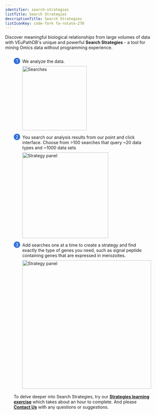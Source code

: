```yaml
---
identifier: search-strategies
listTitle: Search Strategies
descriptionTitle: Search Strategies
listIconKey: code-fork fa-rotate-270
---
```

<style>
  .search-strategies-feature {
    margin: auto;
  }
  .search-strategies-feature--panels {
    display: flex;
    flex-wrap: wrap;
    align-items: flex-start;
    counter-reset: panel;
  }
  .search-strategies-feature--panels > * {
    overflow: hidden;
    margin: 0 2em;
  }
  .search-strategies-feature--panels > * > div {
    margin-top: 1em;
    margin-left: 2em;
    position: relative;
  }
  .search-strategies-feature--panels > * img {
    margin-left: 2em;
  }
  .search-strategies-feature--panels > * > div:before {
    counter-increment: panel;
    content: counter(panel);
    background: #3171d8;
    border-radius: 1em;
    height: 1.5em;
    width: 1.5em;
    display: inline-flex;
    justify-content: center;
    align-items: center;
    margin-right: .5em;
    color: white;
    position: absolute;
    left: -2em;
    top: -0.25em;
  }
</style>
<div class="search-strategies-feature">
  <p>Discover meaningful biological relationships from large volumes of data with VEuPathDB's unique and powerful <b>Search Strategies</b> - a tool for mining Omics data without programming experience. </p>
  <div class="search-strategies-feature--panels">
    <div>
      <div>We analyze the data.</div>
      <img style="width: 15em; margin-top: .5em; margin-left: 2em;" src="{{ "/assets/images/features_tools/We-analyze.png" | absolute_url }}" alt="Searches"/>
    </div>
    <div>
      <div>You search our analysis results from our point and click interface.  Choose from >100 searches that query ~20 data types and ~1000 data sets</div>
      <img style="width: 20em; margin-top: .5em; margin-left: 2em;" src="{{ "/assets/images/features_tools/SignalPeptide.png" | absolute_url }}" alt="Strategy panel"/>
    </div>
    <div>
      <div>Add searches one at a time to create a strategy and find exactly the type of genes you need, such as signal peptide containing genes that are expressed in merozoites.</div>
      <img style="width: 30em; margin-top: .5em; margin-left: 2em;" src="{{ "/assets/images/features_tools/strategy-panel_3.png" | absolute_url }}" alt="Strategy panel"/>
    </div>
  <p><br/>To delve deeper into Search Strategies, try our <a href="/assets/images/features_tools/Strategies_Training_Module_2019.pdf"><b>Strategies learning exercise</b></a> which takes about an hour to complete.  And please <a href="https://eupathdb.org/eupathdb/app/contact-us"><b>Contact Us</b></a> with any questions or suggestions.</p>
  </div>
</div>
